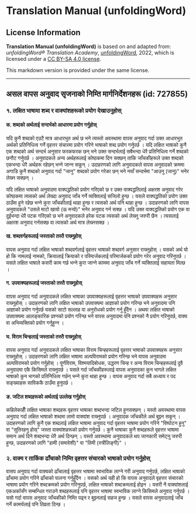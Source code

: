 # Translation Manual (unfoldingWord)

## License Information

**Translation Manual (unfoldingWord)** is based on and adapted from: _unfoldingWord® Translation Academy_, [unfoldingWord](https://unfoldingword.org/utw), 2022, which is licensed under a [CC BY-SA 4.0 license](https://creativecommons.org/licenses/by-sa/4.0/legalcode.en).

This markdown version is provided under the same license.



--------------------------------

## असल वापस अनुवाद सृजनाको निम्ति मार्गनिर्देशनहरू (id: 727855)

### १. लक्षित भाषामा शब्द र वाक्यांशहरूको प्रयोग देखाउनुहोस्

#### क. शब्दको अर्थलाई सन्दर्भको आधारमा प्रयोग गर्नुहोस्

यदि कुनै शब्दको एउटै मात्र आधारभुत अर्थ छ भने त्यस्तो अवस्थामा वापस अनुवाद गर्दा उक्त आधारभुत अर्थको प्रतिनिधित्व गर्ने वृहत्तर संचारमा प्रयोग गरिने भाषाको शब्द प्रयोग गर्नुपर्छ । यदि लक्षित भाषाको कुनै एक शब्दको अर्थ सन्दर्भ अनुसार फरकफरक छन् भने उक्त सन्दर्भलाई सबैभन्दा धेरै प्रतिनिधित्व गर्ने शब्दको छनौट गर्नुपर्छ । अनुवादकले अन्य अर्थहरूलाई कोष्ठकमा दिन सक्छन् ताकि जाँचकीहरूले उक्त शब्दको एकभन्दा धेरै अर्थहरू रहेछन् भन्‍ने जान्‍न सकून् । उदाहरणको लागि अनुवादकले वापस अनुवादको क्रममा अगाडि कुनै शब्दको अनुवाद गर्दा "जानु" शब्दको प्रयोग गरेका छन् भने नयाँ सन्दर्भमा "आउनु (जानु)" भनेर लेख्‍न सक्छन् ।

यदि लक्षित भाषाको अनुवादमा वाक्पद्धतिको प्रयोग गरिएको छ र उक्त वाक्पद्धतिलाई अक्षरश अनुवाद गरेर कोष्ठकमा त्यसको अर्थ लेख्दा अनुवाद जाँच गर्ने व्यक्तिलाई सजिलो हुन्छ । यसले वाक्पद्धतिको प्रयोग उक्त ठाउँमा हुने रहेछ भन्‍ने कुरा जाँचकीलाई थाहा हुन्छ र त्यसको अर्थ पनि थाहा हुन्छ । उदाहरणको लागि वापस अनुवादकले "उसले माटो खायो (ऊ मर्‍यो)" भनेर अनुवाद गर्न सक्छ । यदि उक्त वाक्पद्धतिको प्रयोग एक वा दुईभन्दा धेरै पटक गरिएको छ भने अनुवादकले हरेक पटक त्यसको अर्थ लेख्‍नु जरुरी छैन । त्यसलाई अक्षरश अनुवाद गर्नसक्छ वा त्यसको अर्थ मात्र लेख्‍नसक्छ ।

#### ख. शब्दवर्गहरूलाई जस्ताको तस्तै राख्‍नुहोस्

वापस अनुवाद गर्दा लक्षित भाषाको शब्दवर्गलाई वृहत्तर भाषाको शब्दवर्ग अनुसार राख्‍नुहोस् । यसको अर्थ यो हो कि नामलाई नामको, क्रियालाई क्रियाको र परिमार्जकलाई परिमार्जकको प्रयोग गरेर अनुवाद गरिनुपर्छ । यसले लक्षित भाषाले कसरी काम गर्छ भन्‍ने कुरा जान्‍ने काममा अनुवाद जाँच गर्ने व्यक्तिलाई सहायता मिल्छ ।

#### ग. उपवाक्यहरूलाई जस्ताको तस्तै राख्‍नुहोस्

वापस अनुवाद गर्दा अनुवादकले लक्षित भाषाका उपवाक्यहरूलाई वृहत्तर भाषाको उपवाक्यहरू अनुसार राख्‍नुहोस् । उदाहरणको लागि लक्षित भाषाको उपवाक्यमा आज्ञाको प्रयोग गरिन्छ भने अनुवादमा पनि आज्ञाको प्रयोग गर्नुपर्छ यसको साटो सल्लाह वा अनुरोधको प्रयोग गर्नु हुँदैन । अथवा लक्षित भाषाको उपवाक्यमा आलङ्कारिक प्रश्‍नको प्रयोग गरिन्छ भने वापस अनुवादमा पनि प्रश्‍नको नै प्रयोग गरिनुपर्छ, वाक्य वा अभिव्यक्तिको प्रयोग गर्नुहुन्‍न ।

#### घ. विराम चिन्हलाई जस्ताको तस्तै राख्‍नुहोस्

वापस अनुवाद गर्दा अनुवादकले लक्षित भाषाका विराम चिन्हहरूलाई वृहत्तर भाषाको उपवाक्यहरू अनुसार राख्‍नुहोस् । उदाहरणको लागि लक्षित भाषामा अल्पविरामको प्रयोग गरिन्छ भने वापस अनुवादमा अल्पविरामको प्रयोग गर्नुहोस् । पूर्णविराम, विश्मयादिबोधक, उद्धरण चिन्ह र अन्य विराम चिन्हहरूलाई दुवै अनुवादमा एकै किसिमले राख्‍नुपर्छ । यसले गर्दा जाँचकीहरूलाई वापस अनुवादका कुन भागले लक्षित भाषाको कुन भागको प्रतिनिधित्व गर्छन् भन्‍ने कुरा थाहा हुन्छ । वापस अनुवाद गर्दा सबै अध्याय र पद सङ्ख्याहरू साविककै ठाउँमा हुनुपर्छ ।

#### ङ. जटिल शब्दहरूको अर्थलाई उल्लेख गर्नुहोस्

कहिलेकाहीँ लक्षित भाषाका शब्दहरू वृहत्तर भाषाका शब्दभन्दा जटिल हुनसक्छन् । यस्तो अवस्थामा वापस अनुवाद गर्दा लक्षित भाषाको शब्दमा लामो वाक्यांश राख्‍नुपर्छ । अनुवादक जाँचकीले अर्थ बुझ्‍न सकून् । उदाहरणको लागि कुनै एक शब्दलाई लक्षित भाषामा अनुवाद गर्दा वृहत्तर भाषामा प्रयोग गरिने "विष्पोटन हुनु" वा "सुतिरहनु होस्" जस्ता वाक्यांशहरूको प्रयोग गर्नुपर्छ । कुनै भाषाका कुनै शब्दहरूले वृहत्तर भाषामा समान अर्थ दिने शब्दभन्दा धेरै अर्थ दिन्छन् । यस्तो अवस्थामा अनुवादकले थप जानकारी समेट्नु जरुरी हुन्छ, उदाहरणको लागि "हामी (समावेशी)" वा "तिमी (स्त्रीलिङ्गी)" ।

### २. वाक्य र तार्किक ढाँचाको निम्ति वृहत्तर संचारको भाषाको प्रयोग गर्नुहोस्

वासप अनुवाद गर्दा वाक्यको ढाँचालाई वृहत्तर भाषामा स्वभाविक लाग्‍ने गरी अनुवाद गर्नुपर्छ, लक्षित भाषाको ढाँचामा प्रयोग गरिने ढाँचाको पालना गर्नुहुँदैन । यसको अर्थ यही हो कि वापस अनुवादले वृहत्तर संचारको भाषामा प्रयोग गरिने शब्दक्रमको प्रयोग गरिनुपर्छ, लक्षित भाषाको शब्दक्रमलाई होइन । यसरी नै वाक्यांशलाई एकअर्कासँग सम्बन्धित गराउने शब्दहरूलाई पनि वृहत्तर भाषामा स्वभाविक लाग्‍ने किसिमले अनुवाद गर्नुपर्छ । यसो गर्दा वापस अनुवाद जाँचकीको निम्ति पढ्न र बुझ्‍नलाई सहज हुन्छ । यसले वापस अनुवादलाई जाँच गर्ने कामर्यलाई पनि तिव्रता दिन्छ ।


